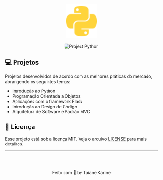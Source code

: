 <p align="center">
  <img alt="Linguagem de programação Python" src="./python.svg" width="100px" />
</p>

<p align="center">
  <img src="https://img.shields.io/badge/Python-3776AB?style=for-the-badge&logo=python&logoColor=white" alt="Project Python" />
</p>


## 💻 Projetos

Projetos desenvolvidos de acordo com as melhores práticas do mercado, abrangendo os seguintes temas:

- Introdução ao Python
- Programação Orientada a Objetos
- Aplicações com o framework Flask
- Introdução ao Design de Código
- Arquitetura de Software e Padrão MVC

## 📝 Licença

Esse projeto está sob a licença MIT. Veja o arquivo [LICENSE](LICENSE) para mais detalhes.

---

<!--START_SECTION:footer-->

<br />
<br />

<p align="center">
  Feito com 💛 by Taiane Karine

</p>

<!--END_SECTION:footer-->
